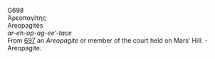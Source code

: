G698  
Ἀρεοπαγίτης  
Areopagitēs  
*ar-eh-op-ag-ee‘-tace*  
From [697](g0697) an *Areopagite* or member of the court held on Mars’
Hill: - Areopagite.  
